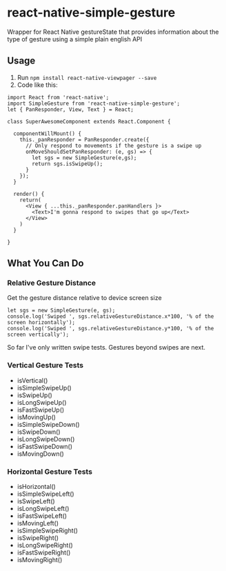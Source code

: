 # react-native-simple-gesture
Wrapper for React Native gestureState that provides information about the type of gesture using a simple plain english API

## Usage

1. Run `npm install react-native-viewpager --save`
2. Code like this:

```
import React from 'react-native';
import SimpleGesture from 'react-native-simple-gesture';
let { PanResponder, View, Text } = React;

class SuperAwesomeComponent extends React.Component {

  componentWillMount() {
    this._panResponder = PanResponder.create({
      // Only respond to movements if the gesture is a swipe up
      onMoveShouldSetPanResponder: (e, gs) => {
        let sgs = new SimpleGesture(e,gs);
        return sgs.isSwipeUp();
      }
    });
  }

  render() {
    return(
      <View { ...this._panResponder.panHandlers }>
        <Text>I'm gonna respond to swipes that go up</Text>
      </View>
    )
  }

}
```

## What You Can Do

### Relative Gesture Distance

Get the gesture distance relative to device screen size

```
let sgs = new SimpleGesture(e, gs);
console.log('Swiped ', sgs.relativeGestureDistance.x*100, '% of the screen horizontally');
console.log('Swiped ', sgs.relativeGestureDistance.y*100, '% of the screen vertically');
```

So far I've only written swipe tests. Gestures beyond swipes are next.

### Vertical Gesture Tests

* isVertical()
* isSimpleSwipeUp()
* isSwipeUp()
* isLongSwipeUp()
* isFastSwipeUp()
* isMovingUp()
* isSimpleSwipeDown()
* isSwipeDown()
* isLongSwipeDown()
* isFastSwipeDown()
* isMovingDown()

### Horizontal Gesture Tests

* isHorizontal()
* isSimpleSwipeLeft()
* isSwipeLeft()
* isLongSwipeLeft()
* isFastSwipeLeft()
* isMovingLeft()
* isSimpleSwipeRight()
* isSwipeRight()
* isLongSwipeRight()
* isFastSwipeRight()
* isMovingRight()
